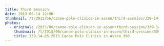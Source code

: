 ```yaml
---
title: Third Session.
date: 2013-06-14 12:00
thumbnail: /t/2013/06/canoe-polo-clinics-in-assen/third-session/339-14-06-2013-canoe-polo-clinics-in-assen-390.jpg
photos:
  - original: /2013/06/canoe-polo-clinics-in-assen/third-session/339-14-06-2013-canoe-polo-clinics-in-assen-390.jpg
    thumbnail: /t/2013/06/canoe-polo-clinics-in-assen/third-session/339-14-06-2013-canoe-polo-clinics-in-assen-390.jpg
    title: 339-14-06-2013 Canoe Polo Clinics in Assen 390
---
```

